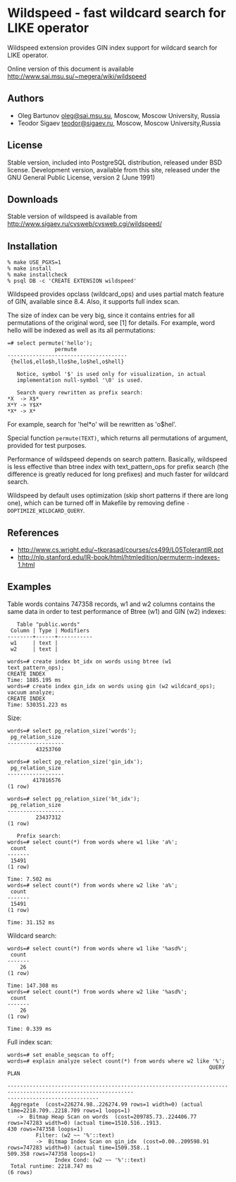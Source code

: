 # Wildspeed - fast wildcard search for LIKE operator

Wildspeed extension provides GIN index support for wildcard search
for LIKE operator.

Online version of this document is available
http://www.sai.msu.su/~megera/wiki/wildspeed

## Authors

* Oleg Bartunov <oleg@sai.msu.su>, Moscow, Moscow University, Russia
* Teodor Sigaev <teodor@sigaev.ru>, Moscow, Moscow University,Russia

## License

Stable version, included into PostgreSQL distribution, released under
BSD license. Development version, available from this site, released
under the GNU General Public License, version 2 (June 1991)

## Downloads

Stable version of wildspeed is available from
http://www.sigaev.ru/cvsweb/cvsweb.cgi/wildspeed/

## Installation

    % make USE_PGXS=1
    % make install
    % make installcheck
    % psql DB -c 'CREATE EXTENSION wildspeed'

Wildspeed provides opclass (wildcard_ops) and uses partial match
feature of GIN, available since 8.4. Also, it supports full index scan.

The size of index can be very big, since it contains entries for all
permutations of the original word, see [1] for details. For example,
word hello will be indexed as well as its all permutations:

    =# select permute('hello');
                   permute
    --------------------------------------
     {hello$,ello$h,llo$he,lo$hel,o$hell}
    
       Notice, symbol '$' is used only for visualization, in actual
       implementation null-symbol '\0' is used.
    
       Search query rewritten as prefix search:
    *X  -> X$*
    X*Y -> Y$X*
    *X* -> X*

For example, search for 'hel*o' will be rewritten as 'o$hel'.

Special function `permute(TEXT)`, which returns all permutations of
argument, provided for test purposes.

Performance of wildspeed depends on search pattern. Basically,
wildspeed is less effective than btree index with text_pattern_ops for
prefix search (the difference is greatly reduced for long prefixes) and
much faster for wildcard search.

Wildspeed by default uses optimization (skip short patterns if there
are long one), which can be turned off in Makefile by removing define
`-DOPTIMIZE_WILDCARD_QUERY`.

## References

* http://www.cs.wright.edu/~tkprasad/courses/cs499/L05TolerantIR.ppt
* http://nlp.stanford.edu/IR-book/html/htmledition/permuterm-indexes-1.html

## Examples

Table words contains 747358 records, w1 and w2 columns contains the
same data in order to test performance of Btree (w1) and GIN (w2)
indexes:

       Table "public.words"
     Column | Type | Modifiers
    --------+------+-----------
     w1     | text |
     w2     | text |
    
    words=# create index bt_idx on words using btree (w1 text_pattern_ops);
    CREATE INDEX
    Time: 1885.195 ms
    words=# create index gin_idx on words using gin (w2 wildcard_ops);
    vacuum analyze;
    CREATE INDEX
    Time: 530351.223 ms

Size:

    words=# select pg_relation_size('words');
     pg_relation_size
    ------------------
             43253760
    
    words=# select pg_relation_size('gin_idx');
     pg_relation_size
    ------------------
            417816576
    (1 row)
    
    words=# select pg_relation_size('bt_idx');
     pg_relation_size
    ------------------
             23437312
    (1 row)
    
       Prefix search:
    words=# select count(*) from words where w1 like 'a%';
     count
    -------
     15491
    (1 row)
    
    Time: 7.502 ms
    words=# select count(*) from words where w2 like 'a%';
     count
    -------
     15491
    (1 row)
    
    Time: 31.152 ms
    
Wildcard search:

    words=# select count(*) from words where w1 like '%asd%';
     count
    -------
        26
    (1 row)
    
    Time: 147.308 ms
    words=# select count(*) from words where w2 like '%asd%';
     count
    -------
        26
    (1 row)
    
    Time: 0.339 ms
    
Full index scan:

    words=# set enable_seqscan to off;
    words=# explain analyze select count(*) from words where w2 like '%';
                                                                    QUERY PLAN
    
    --------------------------------------------------------------------------------------------------------------
    -----------------------------
     Aggregate  (cost=226274.98..226274.99 rows=1 width=0) (actual time=2218.709..2218.709 rows=1 loops=1)
       ->  Bitmap Heap Scan on words  (cost=209785.73..224406.77 rows=747283 width=0) (actual time=1510.516..1913.
    430 rows=747358 loops=1)
             Filter: (w2 ~~ '%'::text)
             ->  Bitmap Index Scan on gin_idx  (cost=0.00..209598.91 rows=747283 width=0) (actual time=1509.358..1
    509.358 rows=747358 loops=1)
                   Index Cond: (w2 ~~ '%'::text)
     Total runtime: 2218.747 ms
    (6 rows)
